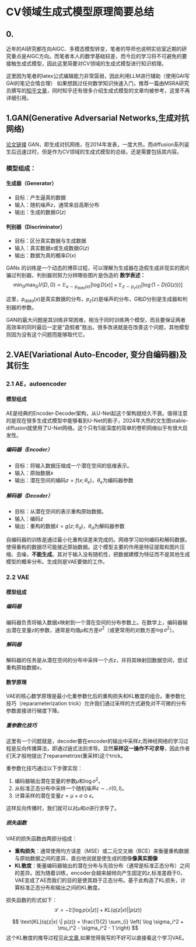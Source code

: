 # CV领域生成式模型原理简要总结
## 0. 
近年的AI研究都在向AIGC、多模态模型转变，笔者的导师也说明实验室近期的研究重点是AIGC方向。而笔者本人的数学基础较差，而今后的学习将不可避免的要接触生成式模型，因此这里简要对CV领域的生成式模型进行知识梳理。

这里因为笔者的latex公式编辑能力非常孱弱，因此利用LLM进行辅助（使用GAI写GAI的笔记合情合理）
如果想跳过任何数学知识快速入门，推荐一篇由MSRA研究员撰写的[知乎文章](https://zhuanlan.zhihu.com/p/591881660)，同时知乎还有很多介绍生成式模型的文章均被参考，这里不再详细引用。

## 1.GAN(Generative Adversarial Networks,生成对抗网络)
[论文链接](https://arxiv.org/abs/1406.2661)
GAN，即生成对抗网络，在2014年发表，一度大热，而diffusion系列诞生后迅速过时，但是作为CV领域的生成式模型的总结，还是需要包括其内容。

### 模型组成：
#### 生成器（Generator）
- 目标：产生逼真的数据
- 输入：随机噪声$z$，通常来自高斯分布
- 输出：生成的数据$G(z)$

#### 判别器（Discriminator）
- 目标：区分真实数据与生成数据
- 输入：真实数据$x$或生成数据$G(z)$
- 输出：数据为真的概率$D(x)$

GANs 的训练是一个动态的博弈过程，可以理解为生成器在造假生成非现实的图片骗过判别器，判别器则努力分辨哪些图片是伪造的
**数学表述：**
$$
\min_G \max_D V(D, G) = \mathbb{E}_{x \sim p_{data}(x)}[\log D(x)] + \mathbb{E}_{z \sim p_{z}(z)}[\log (1 - D(G(z)))]
$$

这里，$p_{data}(x)$是真实数据的分布，$p_{z}(z)$是噪声的分布，$G$和$D$分别是生成器和判别器的参数。

GAN的最大问题是其训练非常困难，相当于同时训练两个模型，而且要保证两者高效率的同时最后一定是“造假者”胜出。很多改进就是在改善这个问题，其他模型则因为没有这个问题而能够取代它。
## 2.VAE(Variational Auto-Encoder, 变分自编码器)及其衍生
### 2.1 AE，autoencoder
#### 模型组成
AE是经典的Encoder-Decoder架构，从U-Net起这个架构就经久不衰。值得注意的是现在很多生成式模型中能够看到U-Net的影子，2024年大热的文生图stable-diffusion就使用了U-Net网络。这个只有5层深度的简单的卷积网络似乎有很大启发性。
##### 编码器（Encoder）
- 目标：将输入数据压缩成一个潜在空间的低维表示。
- 输入：原始数据$x$
- 输出：潜在空间的编码$z = f(x; \theta_e)$，$\theta_e$为编码器参数

##### 解码器（Decoder）
- 目标：从潜在空间的表示重构原始数据。
- 输入：编码$z$
- 输出：重构的数据$\hat{x} = g(z; \theta_d)$，$\theta_d$为解码器参数


自编码器的训练是通过最小化重构误差来完成的。网络学习如何编码和解码数据，使得重构的数据尽可能接近原始数据。这个模型主要的作用是特征提取和图片压缩、去噪，**不能生成**。其对于输入没有随机性，把数据建模为特征而不是其他生成模型的概率分布。生成则是VAE要做的工作。
### 2.2 VAE
#### 模型组成
##### 编码器
编码器负责将输入数据$x$映射到一个潜在空间的分布参数上。在数学上，编码器输出潜在变量$z$的参数，通常是均值$\mu$和方差$\sigma^2$（或更常用的对数方差$\log \sigma^2$）。

##### 解码器
解码器的任务是从潜在空间的分布中采样一个点$z$，并将其映射回数据空间，尝试重构原始数据$x$。

#### 数学原理

VAE的核心数学原理是最小化重参数化后的重构损失和KL散度的组合。重参数化技巧（reparameterization trick）允许我们通过采样的方式避免对不可微的分布参数直接进行梯度下降。

##### 重参数化技巧
这里有一个问题就是，decoder要在encoder的输出中采样$z$,而神经网络的学习过程是反向传播算法，即通过链式法则求导。显然**采样这一操作不可求导**，因此作者们天才般地提出了reparametrize(重采样)这个trick。

重参数化技巧通过以下步骤实现：
1. 编码器输出潜在变量的参数$\mu$和$\log \sigma^2$。
2. 从标准正态分布中采样一个随机噪声$\epsilon \sim \mathcal{N}(0, I)$。
3. 计算采样的潜在变量$z = \mu + \sigma \odot \epsilon$。
   
这样反向传播时，我们就可以对$\mu$和$\sigma$进行求导了。

##### 损失函数
VAE的损失函数由两部分组成：
- **重构损失**：通常使用均方误差（MSE）或二元交叉熵（BCE）来衡量重构数据与原始数据之间的差异，直白地说就是使生成的图像**像真实图像**
- **KL散度**：衡量编码器输出的潜在分布与先验分布（通常是标准正态分布）之间的差异。因为随着训练，encoder会越来越倾向产生固定的$z$,标准差趋于0，VAE变成了AE而我们的目的是使其趋于正态分布。基于此构造了KL损失，计算标准正态分布和输出之间的KL散度。

损失函数的形式如下：
$$
\mathcal{L} = -\mathbb{E}[\log p(x|z)] + KL(q(z|x) || p(z)) 
$$

$$
\text{KL}(q(z|x) \| p(z)) = \frac{1}{2} \sum_{i} \left( \log \sigma_i^2 + \mu_i^2 - \sigma_i^2 - 1 \right) 
$$
这个KL散度的推导过程见此[文章](https://www.cnblogs.com/amazingter/p/14686450.html#:~:text=AE%E4%B8%BB%E8%A6%81%E7%94%A8%E4%BA%8E%E6%95%B0%E6%8D%AE,%E5%88%99%E8%A6%81%E7%94%A8%E5%88%B0GAN%E3%80%82),如果觉得我写的不好可以直接看这个学习VAE。



